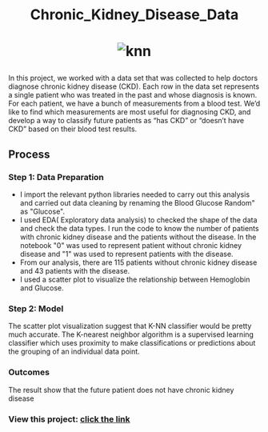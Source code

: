 # <p align="center"> Chronic_Kidney_Disease_Data
# <p align="center"> ![knn](https://user-images.githubusercontent.com/100838547/224485513-52314ed9-468b-4424-a944-23fb1b0c546e.png)

In this project, we worked with a data set that was collected to help doctors diagnose chronic kidney disease (CKD). Each row in the data set represents a single patient who was treated in the past and whose diagnosis is known. For each patient, we have a bunch of measurements from a blood test. We’d like to find which measurements are most useful for diagnosing CKD, and develop a way to classify future patients as “has CKD” or “doesn’t have CKD” based on their blood test results.

## Process
### Step 1: Data Preparation
* I import the relevant python libraries needed to carry out this analysis and carried out data cleaning by renaming the Blood Glucose Random" as "Glucose".
* I used EDA( Exploratory data analysis) to checked the shape of the data and check the data types. I run the code to know the number of patients with chronic kidney disease and the patients without the disease. In the notebook "0" was used to represent patient without chronic kidney disease and "1" was used to represent patients with the disease. 
* From our analysis, there are 115 patients without chronic kidney disease and 43 patients with the disease.
* I used a scatter plot to visualize the relationship between Hemoglobin  and Glucose.

### Step 2: Model
The scatter plot visualization suggest that K-NN classifier would be pretty much accurate. The K-nearest neighbor algorithm is a supervised learning classifier which uses proximity to make classifications or predictions about the grouping of an individual data point.

### Outcomes
The result show that the future patient does not have chronic kidney disease

### View this project: [click the link](https://github.com/ellaclauz/Chronic_Kidney_Disease_Data/blob/main/CKD.ipynb)

